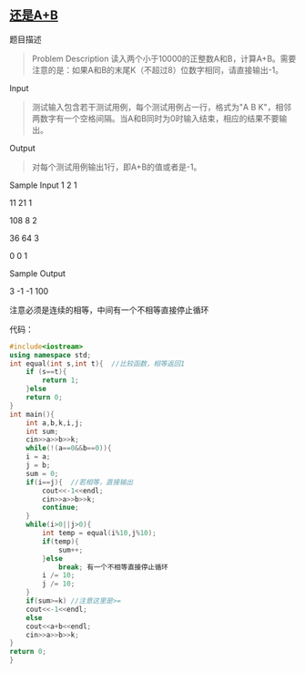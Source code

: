 ## <a href="http://acm.hdu.edu.cn/showproblem.php?pid=1229">还是A+B</a>

题目描述
> Problem Description
读入两个小于10000的正整数A和B，计算A+B。需要注意的是：如果A和B的末尾K（不超过8）位数字相同，请直接输出-1。
 

Input
> 测试输入包含若干测试用例，每个测试用例占一行，格式为"A B K"，相邻两数字有一个空格间隔。当A和B同时为0时输入结束，相应的结果不要输出。
 

Output
> 对每个测试用例输出1行，即A+B的值或者是-1。

Sample Input
1 2 1

11 21 1

108 8 2

36 64 3

0 0 1
 

Sample Output

3
-1
-1
100

注意必须是连续的相等，中间有一个不相等直接停止循环

代码：
```c++
#include<iostream>
using namespace std;
int equal(int s,int t){  //比较函数，相等返回1
	if (s==t){
		return 1;
	}else
	return 0;
}
int main(){
	int a,b,k,i,j;
	int sum;
	cin>>a>>b>>k;	
	while(!(a==0&&b==0)){
	i = a;
	j = b;
	sum = 0;
	if(i==j){  //若相等，直接输出
		cout<<-1<<endl;
		cin>>a>>b>>k;
		continue;
	}
	while(i>0||j>0){
		int temp = equal(i%10,j%10);
		if(temp){
			sum++;
		}else
			break; 有一个不相等直接停止循环
		i /= 10;
		j /= 10;
	}		
	if(sum>=k) //注意这里是>=
	cout<<-1<<endl;
	else
	cout<<a+b<<endl;
	cin>>a>>b>>k;
}
return 0;
}
```
